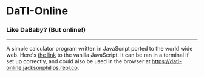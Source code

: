 # DaTI-Online
### Like DaBaby? (But online!)
___
A simple calculator program written in JavaScript ported to the world wide web. Here's [the link](https://github.com/jaqko/DaTI) to the vanilla JavaScript. It can be ran in a terminal if set up correctly, and could also be used in the browser at https://dati-online.jacksonphilips.repl.co.
